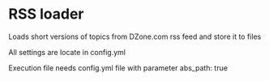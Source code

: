 # RSS loader

Loads short versions of topics from DZone.com rss feed and store it to files

All settings are locate in config.yml


Execution file needs config.yml file with parameter
abs_path: true
